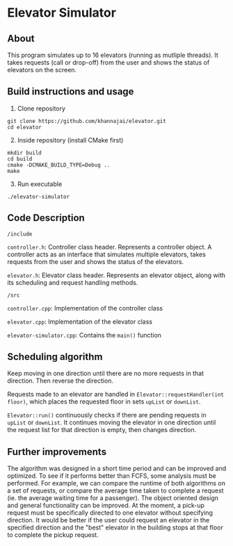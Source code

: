 # Elevator Simulator

## About
This program simulates up to 16 elevators (running as mutliple threads). It takes requests (call or drop-off) from the user and shows the status of elevators on the screen. 

## Build instructions and usage
1. Clone repository
```
git clone https://github.com/khannajai/elevator.git
cd elevator
```
2. Inside repository (install CMake first)
```
mkdir build
cd build
cmake -DCMAKE_BUILD_TYPE=Debug ..
make
```
3. Run executable
```
./elevator-simulator
```

## Code Description
`/include`

  `controller.h`: Controller class header. Represents a controller object. A controller acts as an interface that simulates multiple elevators, takes requests from the user and shows the status of the elevators.
  
  `elevator.h`: Elevator class header. Represents an elevator object, along with its scheduling and request handling methods.

`/src`

  `controller.cpp`: Implementation of the controller class
  
  `elevator.cpp`: Implementation of the elevator class
  
  `elevator-simulator.cpp`: Contains the `main()` function

## Scheduling algorithm
Keep moving in one direction until there are no more requests in that direction. Then reverse the direction. 

Requests made to an elevator are handled in `Elevator::requestHandler(int floor)`, which places the requested floor in sets `upList` or `downList`.

`Elevator::run()` continuously checks if there are pending requests in `upList` or `downList`. It continues moving the elevator in one direction until the request list for that direction is empty, then changes direction.


## Further improvements
The algorithm was designed in a short time period and can be improved and optimized. To see if it performs better than FCFS, some analysis must be performed. For example, we can compare the runtime of both algorithms on a set of requests, or compare the average time taken to complete a request (ie. the average waiting time for a passenger).
The object oriented design and general functionality can be improved. At the moment, a pick-up request must be specifically directed to one elevator without specifying direction. It would be better if the user could request an elevator in the specified direction and the "best" elevator in the building stops at that floor to complete the pickup request.
